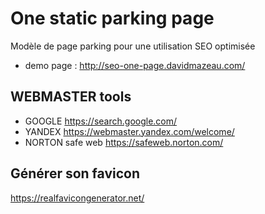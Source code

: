 # One static parking page 
Modèle de page parking pour une utilisation SEO optimisée

+ demo page :
http://seo-one-page.davidmazeau.com/





## WEBMASTER tools
+ GOOGLE  https://search.google.com/
+ YANDEX https://webmaster.yandex.com/welcome/
+ NORTON safe web https://safeweb.norton.com/




## Générer son favicon
https://realfavicongenerator.net/
